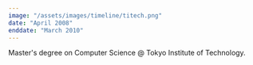 ```yaml
---
image: "/assets/images/timeline/titech.png"
date: "April 2008"
enddate: "March 2010"
---
```


Master's degree on Computer Science @ Tokyo Institute of Technology.
